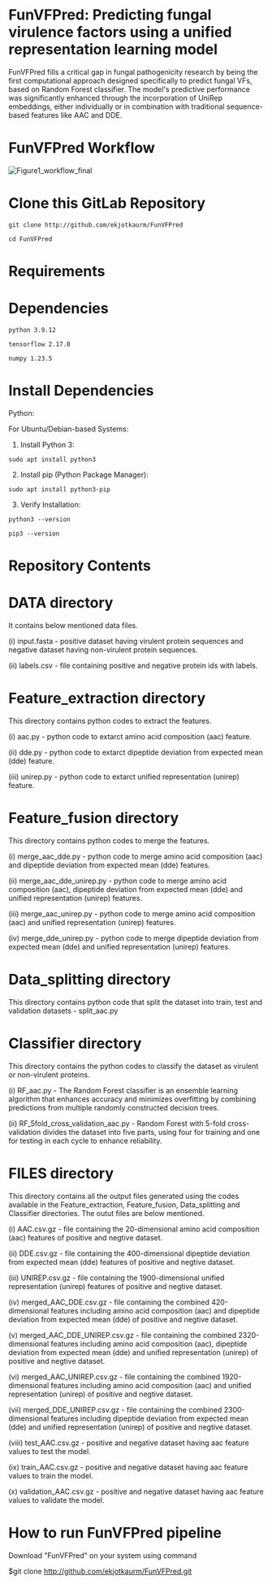 # FunVFPred: Predicting fungal virulence factors using a unified representation learning model



FunVFPred fills a critical gap in fungal pathogenicity research by being the first computational approach designed specifically to predict fungal VFs, based on Random Forest classifier. The model's predictive performance was significantly enhanced through the incorporation of UniRep embeddings, either individually or in combination with traditional sequence-based features like AAC and DDE. 


# FunVFPred Workflow

![Figure1_workflow_final](https://github.com/user-attachments/assets/f10fd894-d3ce-4e83-bb85-f5ed972cc5ac)


# Clone this GitLab Repository

    git clone http://github.com/ekjotkaurm/FunVFPred 

    cd FunVFPred

# Requirements
# Dependencies

    python 3.9.12

    tensorflow 2.17.0

    numpy 1.23.5
# Install Dependencies

Python:
  
  For Ubuntu/Debian-based Systems:
  
  1. Install Python 3:

    sudo apt install python3

  2. Install pip (Python Package Manager):
  
    sudo apt install python3-pip

  3. Verify Installation:

    python3 --version

    pip3 --version
  
# Repository Contents
# DATA directory

It contains below mentioned data files.

(i) input.fasta - positive dataset having virulent protein sequences and negative dataset having non-virulent protein sequences.

(ii) labels.csv - file containing positive and negative protein ids with labels.
  
# Feature_extraction directory

This directory contains python codes to extract the features.

(i) aac.py - python code to extarct amino acid composition (aac) feature. 

(ii) dde.py - python code to extarct dipeptide deviation from expected mean (dde) feature.

(iii) unirep.py - python code to extarct unified representation (unirep) feature.

# Feature_fusion directory

This directory contains python codes to merge the features.

(i) merge_aac_dde.py - python code to merge amino acid composition (aac) and dipeptide deviation from expected mean (dde) features. 

(ii) merge_aac_dde_unirep.py - python code to merge amino acid composition (aac), dipeptide deviation from expected mean (dde) and unified representation (unirep) features.

(iii) merge_aac_unirep.py - python code to merge amino acid composition (aac) and unified representation (unirep) features.

(iv) merge_dde_unirep.py - python code to merge dipeptide deviation from expected mean (dde) and unified representation (unirep) features.

# Data_splitting directory

This directory contains python code that split the dataset into train, test and validation datasets - split_aac.py

# Classifier directory

This directory contains the python codes to classify the dataset as virulent or non-virulent proteins.

(i) RF_aac.py - The Random Forest classifier is an ensemble learning algorithm that enhances accuracy and minimizes overfitting by combining predictions from multiple randomly constructed decision trees.

(ii) RF_5fold_cross_validation_aac.py - Random Forest with 5-fold cross-validation divides the dataset into five parts, using four for training and one for testing in each cycle to enhance reliability.

# FILES directory

This directory contains all the output files generated using the codes available in the Feature_extraction, Feature_fusion, Data_splitting and Classifier directories. The outut files are below mentioned.

(i) AAC.csv.gz - file containing the 20-dimensional amino acid composition (aac) features of positive and negtive dataset. 

(ii) DDE.csv.gz - file containing the 400-dimensional dipeptide deviation from expected mean (dde) features of positive and negtive dataset. 

(iii) UNIREP.csv.gz - file containing the 1900-dimensional unified representation (unirep) features of positive and negtive dataset. 

(iv) merged_AAC_DDE.csv.gz - file containing the combined 420-dimensional features including amino acid composition (aac) and dipeptide deviation from expected mean (dde) of positive and negtive dataset. 

(v) merged_AAC_DDE_UNIREP.csv.gz - file containing the combined 2320-dimensional features including amino acid composition (aac), dipeptide deviation from expected mean (dde) and unified representation (unirep)  of positive and negtive dataset. 

(vi) merged_AAC_UNIREP.csv.gz -  file containing the combined 1920-dimensional features including amino acid composition (aac) and unified representation (unirep) of positive and negtive dataset. 

(vii) merged_DDE_UNIREP.csv.gz -  file containing the combined 2300-dimensional features including dipeptide deviation from expected mean (dde) and unified representation (unirep) of positive and negtive dataset. 

(viii) test_AAC.csv.gz - positive and negative dataset having aac feature values to test the model.

(ix) train_AAC.csv.gz - positive and negative dataset having aac feature values to train the model.

(x) validation_AAC.csv.gz - positive and negative dataset having aac feature values to validate the model.

# How to run FunVFPred pipeline

Download "FunVFPred" on your system using command

$git clone http://github.com/ekjotkaurm/FunVFPred.git



